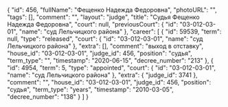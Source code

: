 {
    "id": 456,
    "fullName": "Фещенко Надежда Федоровна",
    "photoURL": "",
    "tags": [],
    "comment": "",
    "layout": "judge",
    "title": "Судья Фещенко Надежда Федоровна",
    "court": null,
    "previousCourt": {
        "id": "03-012-03-01",
        "name": "суд Лельчицкого района"
    },
    "career": [
        {
            "id": 59539,
            "term": null,
            "type": "released",
            "court": {
                "id": "03-012-03-01",
                "name": "суд Лельчицкого района"
            },
            "extra": [],
            "comment": "выход в отставку",
            "house_id": "03-012-03-01",
            "judge_id": 456,
            "position": "судья",
            "term_type": "",
            "timestamp": "2020-06-15",
            "decree_number": "213"
        },
        {
            "id": 4954,
            "term": 5,
            "type": "appointed",
            "court": {
                "id": "03-012-03-01",
                "name": "суд Лельчицкого района"
            },
            "extra": {
                "judge_id": 3741
            },
            "comment": "",
            "house_id": "03-012-03-01",
            "judge_id": 456,
            "position": "судья",
            "term_type": "years",
            "timestamp": "2010-03-05",
            "decree_number": "138"
        }
    ]
}